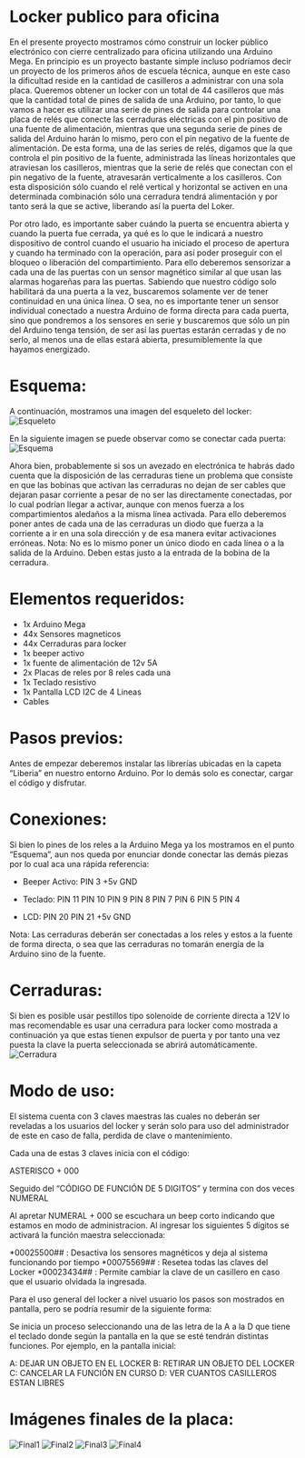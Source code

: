 # Locker publico para oficina

En el presente proyecto mostramos cómo construir un locker público electrónico con cierre centralizado para oficina utilizando una Arduino Mega.
En principio es un proyecto bastante simple incluso podríamos decir un proyecto de los primeros años de escuela técnica, aunque en este caso la dificultad reside en la cantidad de casilleros a administrar con una sola placa. 
Queremos obtener un locker con un total de 44 casilleros que más que la cantidad total de pines de salida de una Arduino, por tanto, lo que vamos a hacer es utilizar una serie de pines de salida para controlar una placa de relés que conecte las cerraduras eléctricas con el pin positivo de una fuente de alimentación, mientras que una segunda serie de pines de salida del Arduino harán lo mismo, pero con el pin negativo de la fuente de alimentación. De esta forma, una de las series de relés, digamos que la que controla el pin positivo de la fuente, administrada las líneas horizontales que atraviesan los casilleros, mientras que la serie de relés que conectan con el pin negativo de la fuente, atravesarán verticalmente a los casilleros. Con esta disposición sólo cuando el relé vertical y horizontal se activen en una determinada combinación sólo una cerradura tendrá alimentación y por tanto será la que se active, liberando así la puerta del Loker.

Por otro lado, es importante saber cuándo la puerta se encuentra abierta y cuando la puerta fue cerrada, ya qué es lo que le indicará a nuestro dispositivo de control cuando el usuario ha iniciado el proceso de apertura y cuando ha terminado con la operación, para así poder proseguir con el bloqueo o liberación del compartimiento. 
Para ello deberemos sensorizar a cada una de las puertas con un sensor magnético similar al que usan las alarmas hogareñas para las puertas. Sabiendo que nuestro código solo habilitará da una puerta a la vez, buscaremos solamente ver de tener continuidad en una única línea. O sea, no es importante tener un sensor individual conectado a nuestra Arduino de forma directa para cada puerta, sino que pondremos a los sensores en serie y buscaremos que sólo un pin del Arduino tenga tensión, de ser así las puertas estarán cerradas y de no serlo, al menos una de ellas estará abierta, presumiblemente la que hayamos energizado.

# Esquema:

A continuación, mostramos una imagen del esqueleto del locker:
![Esqueleto](Esqueleto.jpg)

En la siguiente imagen se puede observar como se conectar cada puerta:
![Esquema](Esquema.jpg)

Ahora bien, probablemente si sos un avezado en electrónica te habrás dado cuenta que la disposición de las cerraduras tiene un problema que consiste en que las bobinas que activan las cerraduras no dejan de ser cables que dejaran pasar corriente a pesar de no ser las directamente conectadas, por lo cual podrían llegar a activar, aunque con menos fuerza a los compartimientos aledaños a la misma línea activada. Para ello deberemos poner antes de cada una de las cerraduras un diodo que fuerza a la corriente a ir en una sola dirección y de esa manera evitar activaciones erróneas.
Nota: No es lo mismo poner un único diodo en cada línea o a la salida de la Arduino. Deben estas justo a la entrada de la bobina de la cerradura.

# Elementos requeridos:
- 1x Arduino Mega
- 44x Sensores magneticos
- 44x Cerraduras para locker
- 1x beeper activo
- 1x fuente de alimentación de 12v 5A
- 2x Placas de reles por 8 reles cada una
- 1x Teclado resistivo
- 1x Pantalla LCD I2C de 4 Lineas
- Cables

# Pasos previos:
Antes de empezar deberemos instalar las librerías ubicadas en la capeta “Liberia” en nuestro entorno Arduino.
Por lo demás solo es conectar, cargar el código y disfrutar.

# Conexiones:
Si bien lo pines de los reles a la Arduino Mega ya los mostramos en el punto “Esquema”, aun nos queda por enunciar donde conectar las demás piezas por lo cual aca una rápida referencia:

-	Beeper Activo: 
PIN 3
+5v
GND

-	Teclado: 
PIN 11
PIN 10
PIN 9
PIN 8 
PIN  7
PIN 6
PIN 5
PIN 4 

-	LCD: 
PIN 20
PIN 21
+5v
GND

Nota: Las cerraduras deberán ser conectadas a los reles y estos a la fuente de forma directa, o sea que las cerraduras no tomarán energía de la Arduino sino de la fuente.
# Cerraduras:
Si bien es posible usar pestillos tipo solenoide de corriente directa a 12V lo mas recomendable es usar una cerradura para locker como mostrada a continuación ya que estas tienen expulsor de puerta y por tanto una vez puesta la clave la puerta seleccionada se abrirá automáticamente.
![ Cerradura](Cerradura.jpg)


# Modo de uso:

El sistema cuenta con 3 claves maestras las cuales no deberán ser reveladas a los usuarios del locker y serán solo para uso del administrador de este en caso de falla, perdida de clave o mantenimiento. 

Cada una de estas 3 claves inicia con el código:

ASTERISCO + 000 

Seguido del “CÓDIGO DE FUNCIÓN DE 5 DIGITOS” y termina con dos veces NUMERAL

Al apretar NUMERAL + 000 se escuchara un beep corto indicando que estamos en modo de administracion. Al ingresar los siguientes 5 dígitos se activará la función maestra seleccionada:

*00025500## : Desactiva los sensores magnéticos y deja al sistema funcionando por tiempo
*00075569## : Resetea todas las claves del Locker 
*00023434## : Permite cambiar la clave de un casillero en caso que el usuario olvidada la ingresada.

Para el uso general del locker a nivel usuario los pasos son mostrados en pantalla, pero se podría resumir de la siguiente forma:

Se inicia un proceso seleccionando una de las letra de la A a la D que tiene el teclado donde según la pantalla en la que se esté tendrán distintas funciones. Por ejemplo, en la pantalla inicial:

A: DEJAR UN OBJETO EN EL LOCKER
B: RETIRAR UN OBJETO DEL LOCKER
C: CANCELAR LA FUNCIÓN EN CURSO
D: VER CUANTOS CASILLEROS ESTAN LIBRES

# Imágenes finales de la placa:
![Final1](Final_1.jpg)
![Final2](Final_2.jpg)
![Final3](Final_3.jpg)
![Final4](Final_4.jpg)
